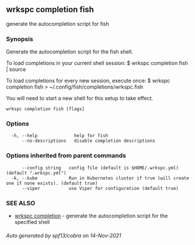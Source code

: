 ## wrkspc completion fish

generate the autocompletion script for fish

### Synopsis


Generate the autocompletion script for the fish shell.

To load completions in your current shell session:
$ wrkspc completion fish | source

To load completions for every new session, execute once:
$ wrkspc completion fish > ~/.config/fish/completions/wrkspc.fish

You will need to start a new shell for this setup to take effect.


```
wrkspc completion fish [flags]
```

### Options

```
  -h, --help              help for fish
      --no-descriptions   disable completion descriptions
```

### Options inherited from parent commands

```
      --config string   config file (default is $HOME/.wrkspc.yml) (default ".wrkspc.yml")
  -k, --kube            Run in Kubernetes cluster if true (will create one if none exists). (default true)
      --viper           use Viper for configuration (default true)
```

### SEE ALSO

* [wrkspc completion](wrkspc_completion.md)	 - generate the autocompletion script for the specified shell

###### Auto generated by spf13/cobra on 14-Nov-2021
